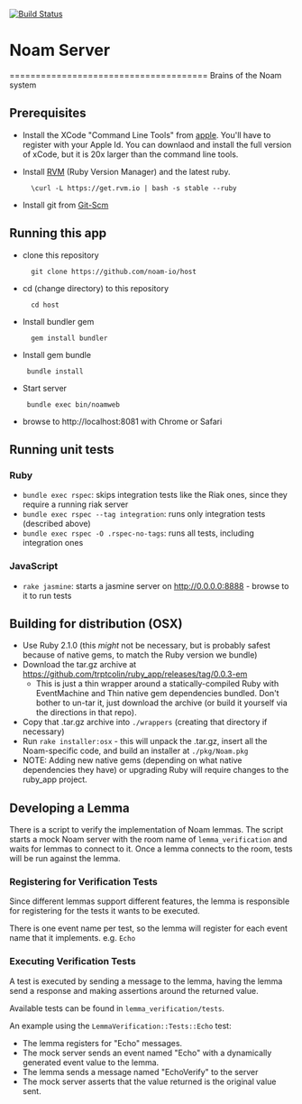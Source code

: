 [![Build Status](https://travis-ci.org/noam-io/host.svg?branch=master)](https://travis-ci.org/noam-io/host)

# Noam Server
======================================
Brains of the Noam system

## Prerequisites

* Install the XCode "Command Line Tools" from [apple](https://developer.apple.com/downloads/index.action).
  You'll have to register with your Apple Id.  You can downlaod and install the full version of xCode, but
  it is 20x larger than the command line tools.

* Install [RVM](https://rvm.io/) (Ruby Version Manager) and the latest ruby.

        \curl -L https://get.rvm.io | bash -s stable --ruby

* Install git from [Git-Scm](http://git-scm.com/downloads)

## Running this app

* clone this repository

        git clone https://github.com/noam-io/host

* cd (change directory) to this repository

        cd host

* Install bundler gem

        gem install bundler

*  Install gem bundle

        bundle install

*  Start server

        bundle exec bin/noamweb

* browse to http://localhost:8081 with Chrome or Safari


## Running unit tests

### Ruby
- `bundle exec rspec`: skips integration tests like the Riak ones, since they require a running riak server
- `bundle exec rspec --tag integration`: runs only integration tests (described above)
- `bundle exec rspec -O .rspec-no-tags`: runs all tests, including integration ones

### JavaScript
- `rake jasmine`: starts a jasmine server on http://0.0.0.0:8888 - browse to it to run tests

## Building for distribution (OSX)

* Use Ruby 2.1.0 (this *might* not be necessary, but is probably safest because of native gems, to match the Ruby version we bundle)
* Download the tar.gz archive at https://github.com/trptcolin/ruby_app/releases/tag/0.0.3-em
  - This is just a thin wrapper around a statically-compiled Ruby with EventMachine and Thin native gem dependencies bundled. Don't bother to un-tar it, just download the archive (or build it yourself via the directions in that repo).
* Copy that .tar.gz archive into `./wrappers` (creating that directory if necessary)
* Run `rake installer:osx` - this will unpack the .tar.gz, insert all the Noam-specific code, and build an installer at `./pkg/Noam.pkg`
* NOTE: Adding new native gems (depending on what native dependencies they have) or upgrading Ruby will require changes to the ruby_app project.

## Developing a Lemma

There is a script to verify the implementation of Noam lemmas. The script starts a mock Noam server with the room name of `lemma_verification` and waits for lemmas to connect to it. Once a lemma connects to the room, tests will be run against the lemma.

### Registering for Verification Tests

Since different lemmas support different features, the lemma is responsible for registering for the tests it wants to be executed.

There is one event name per test, so the lemma will register for each event name that it implements. e.g. `Echo`

### Executing Verification Tests

A test is executed by sending a message to the lemma, having the lemma send a response and making assertions around the returned value.

Available tests can be found in `lemma_verification/tests`.

An example using the `LemmaVerification::Tests::Echo` test:

 * The lemma registers for "Echo" messages.
 * The mock server sends an event named "Echo" with a dynamically generated event value to the lemma.
 * The lemma sends a message named "EchoVerify" to the server
 * The mock server asserts that the value returned is the original value sent.

